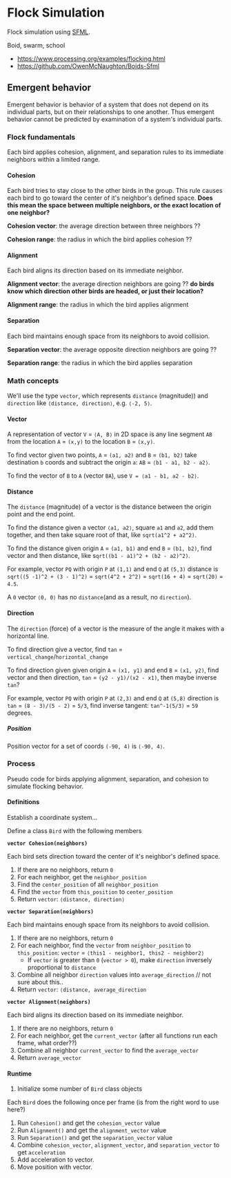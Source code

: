 
# Flock Simulation

Flock simulation using [SFML](https://www.sfml-dev.org/).

Boid, swarm, school

* https://www.processing.org/examples/flocking.html
* https://github.com/OwenMcNaughton/Boids-Sfml

## Emergent behavior

Emergent behavior is behavior of a system that does not depend on its individual parts, but on their relationships to one another. Thus emergent behavior cannot be predicted by examination of a system's individual parts.

### Flock fundamentals

Each bird applies cohesion, alignment, and separation rules to its immediate neighbors within a limited range.

#### Cohesion

Each bird tries to stay close to the other birds in the group. This rule causes each bird to go toward the center of it's neighbor's defined space. 
 **Does this mean the space between multiple neighbors, or the exact location of one neighbor?** 

**Cohesion vector**: the average direction between three neighbors ??

**Cohesion range**: the radius in which the bird applies cohesion ?? 

#### Alignment

Each bird aligns its direction based on its immediate neighbor.

**Alignment vector**: the average direction neighbors are going ?? **do birds know which direction other birds are headed, or just their location?** 

**Alignment range**: the radius in which the bird applies alignment

#### Separation

Each bird maintains enough space from its neighbors to avoid collision.

**Separation vector**: the average opposite direction neighbors are going ?? 

**Separation range**: the radius in which the bird applies separation

### Math concepts

We'll use the type `vector`, which represents `distance` (magnitude)) and `direction` like `⟨distance, direction⟩`, e.g. `⟨-2, 5⟩`.

#### Vector

A representation of vector `V` = `⟨A, B⟩` in 2D space is any line segment `AB` from the location `A` = `(x,y)` to the location `B` = `(x,y)`.

To find vector given two points, `A` = `(a1, a2)` and `B` = `(b1, b2)` take destination `b` coords and subtract the origin `a`: `AB` = `⟨b1 - a1, b2 - a2⟩`.

To find the vector of `B` to `A` (vector `BA`), use `V = ⟨a1 - b1, a2 - b2⟩`.

#### Distance

The `distance` (magnitude) of a vector is the distance between the origin point and the end point. 

To find the distance given a vector `⟨a1, a2⟩`, square `a1` and `a2`, add them together, and then take square root of that, like `sqrt(a1^2 + a2^2)`. 

To find the distance given origin `A` = `(a1, b1)` and end `B` = `(b1, b2)`, find vector and then distance, like s`qrt((b1 - a1)^2 + (b2 - a2)^2)`.

For example, vector `PQ` with origin `P` at `(1,1)` and end `Q` at `(5,3)` distance is `sqrt((5 -1)^2 + (3 - 1)^2)` = `sqrt(4^2 + 2^2)` = `sqrt(16 + 4)` = `sqrt(20)` = `4.5`.

A `0` vector `⟨0, 0⟩` has no `distance`(and as a result, no `direction`).

#### Direction

The `direction` (force) of a vector is the measure of the angle it makes with a horizontal line.

To find direction give a vector, find `tan` = `vertical_change`/`horizontal_change`

To find direction given given origin `A` = `(x1, y1)` and end `B` = `(x1, y2)`, find vector and then direction, `tan` = `(y2 - y1)/(x2 - x1)`, then maybe inverse `tan`?

For example, vector `PQ` with origin `P` at `(2,3)` and end `Q` at `(5,8)` direction is `tan` = `(8 - 3)/(5 - 2)` = `5/3`, find inverse tangent: `tan^-1(5/3)` = `59` degrees.

##### Position

Position vector for a set of coords `(-90, 4)` is `⟨-90, 4⟩`.

### Process

Pseudo code for birds applying alignment, separation, and cohesion to simulate flocking behavior.

#### Definitions

Establish a coordinate system... 

Define a class `Bird` with the following members

**`vector Cohesion(neighbors)`**

Each bird sets direction toward the center of it's neighbor's defined space.

1. If there are no neighbors, return `0`
2. For each neighbor, get the `neighbor_position`
3. Find the `center_position` of all `neighbor_position`
3. Find the `vector` from `this_position` to `center_position`
4. Return `vector`: `⟨distance, direction⟩`

**`vector Separation(neighbors)`**

Each bird maintains enough space from its neighbors to avoid collision.

1. If there are no neighbors, return `0`
2. For each neighbor, find the `vector` from `neighbor_position` to `this_position`: `vector` = `⟨this1 - neighbor1, this2 - neighbor2⟩`
    * If `vector` is greater than `0` (`vector > 0`), make `direction` inversely proportional to `distance`
3. Combine all neighbor `direction` values into `average_direction` // not sure about this..
4. Return `vector`: `⟨distance, average_direction`

**`vector Alignment(neighbors)`**

Each bird aligns its direction based on its immediate neighbor.

1. If there are no neighbors, return `0`
2. For each neighbor, get the `current_vector` (after all functions run each frame, what order??)
3. Combine all neighbor `current_vector` to find the `average_vector`
4. Return `average_vector` 

#### Runtime

1. Initialize some number of `Bird` class objects

Each `Bird` does the following once per frame (is from the right word to use here?)

1. Run `Cohesion()` and get the `cohesion_vector` value
2. Run `Alignment()` and get the `alignment_vector` value
3. Run `Separation()` and get the `separation_vector` value
4. Combine `cohesion_vector`, `alignment_vector`, and `separation_vector` to get `acceleration`
5. Add acceleration to vector.
6. Move position with vector. 
